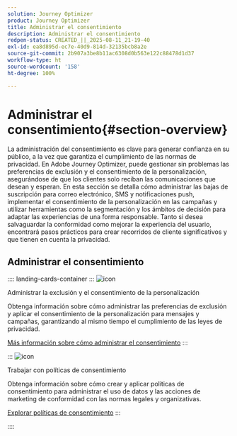 ```yaml
---
solution: Journey Optimizer
product: Journey Optimizer
title: Administrar el consentimiento
description: Administrar el consentimiento
redpen-status: CREATED_||_2025-08-11_21-19-40
exl-id: ea8d895d-ec7e-40d9-814d-32135bcb8a2e
source-git-commit: 2b907a3be8b11ac6308d0b563e122c88478d1d37
workflow-type: ht
source-wordcount: '158'
ht-degree: 100%

---
```


# Administrar el consentimiento{#section-overview}

La administración del consentimiento es clave para generar confianza en su público, a la vez que garantiza el cumplimiento de las normas de privacidad. En Adobe Journey Optimizer, puede gestionar sin problemas las preferencias de exclusión y el consentimiento de la personalización, asegurándose de que los clientes solo reciban las comunicaciones que desean y esperan. En esta sección se detalla cómo administrar las bajas de suscripción para correo electrónico, SMS y notificaciones push, implementar el consentimiento de la personalización en las campañas y utilizar herramientas como la segmentación y los ámbitos de decisión para adaptar las experiencias de una forma responsable. Tanto si desea salvaguardar la conformidad como mejorar la experiencia del usuario, encontrará pasos prácticos para crear recorridos de cliente significativos y que tienen en cuenta la privacidad.

## Administrar el consentimiento

:::: landing-cards-container
:::
![icon](https://cdn.experienceleague.adobe.com/icons/shield-halved.svg)

Administrar la exclusión y el consentimiento de la personalización

Obtenga información sobre cómo administrar las preferencias de exclusión y aplicar el consentimiento de la personalización para mensajes y campañas, garantizando al mismo tiempo el cumplimiento de las leyes de privacidad.

[Más información sobre cómo administrar el consentimiento](../using/privacy/opt-out.md)
:::

:::
![icon](https://cdn.experienceleague.adobe.com/icons/gear.svg)

Trabajar con políticas de consentimiento

Obtenga información sobre cómo crear y aplicar políticas de consentimiento para administrar el uso de datos y las acciones de marketing de conformidad con las normas legales y organizativas.

[Explorar políticas de consentimiento](../using/action/consent.md)
:::

::::
